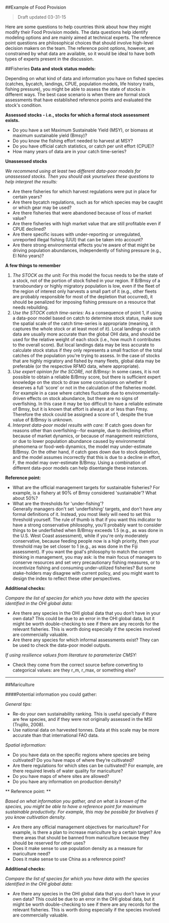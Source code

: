 ##Example of Food Provision

> Draft updated 03-31-15

Here are some questions to help countries think about how they might modify their Food Provision models. The data questions help identify modeling options and are mainly aimed at technical experts. The reference point questions are philosophical choices that should involve high-level decision makers on the team. The reference point options, however, are constrained by what data are available, so it would be ideal to have both types of experts present in the discussion.

##Fisheries
**Data and stock status models:**  

Depending on what kind of data and information you have on fished species (catches, bycatch, landings, CPUE, population models, life history traits, fishing pressure), you might be able to assess the state of stocks in different ways. The best case scenario is when there are formal stock assessments that have established reference points and evaluated the stock's condition.  

**Assessed stocks - i.e., stocks for which a formal stock assessment exists.**

- Do you have a set Maximum Sustainable Yield (MSY), or biomass at maximum sustainable yield (Bmsy)?
- Do you know the fishing effort needed to harvest at MSY?
- Do you have official catch statistics, or catch per unit effort (CPUE)?
- How many years of data are in your catch time-series?

**Unassessed stocks**

*We recommend using at least two different data-poor models for unassessed stocks.
 Then you should ask yourselves these questions to help interpret the results:*

- Are there fisheries for which harvest regulations were put in place for certain years?
- Are there bycatch regulations, such as for which species may be caught or which gear may be used?
- Are there fisheries that were abandoned because of loss of market value?
- Are there fisheries with high market value that are still profitable even if CPUE declined?
- Are there specific issues with under-reporting or unregulated, unreported illegal fishing (UUI) that can be taken into account?
- Are there strong environmental effects you're aware of that might be driving population abundances, independently of fishing pressure (e.g., El Niño years)?

**A few things to remember**  
1. *The STOCK as the unit:* For this model the focus needs to be the state of a stock, not of the portion of stock fished in your region. If B/Bmsy of a transboundary or highly migratory population is low, even if the fleet of the region of interest only harvests a small part of it (e.g., other fleets are probably responsible for most of the depletion that occurred), it should be penalized for imposing fishing pressure on a resource that needs rebuilding.  
2. *Use the STOCK catch time-series:* As a consequence of point 1, if using a data-poor model based on catch to determine stock status, make sure the spatial scale of the catch time-series is appropriate (meaning, it captures the whole stock or at least most of it). Local landings or catch data are usually more accurate than the global OHI data, and should be used for the relative weight of each stock (i.e., how much it contributes to the overall score). But local landings data may be less accurate to calculate stock status if they only represents a small fraction of the total catches of the population you're trying to assess. In the case of stocks that are highly migratory and fished by many fleets, global data may be preferable (or the respective RFMO data, where appropriate).  
3. *Use expert opinion for the SCORE, not B/Bmsy:* In some cases, it is not possible to obtain a reliable B/Bmsy score, but there is sufficient expert knowledge on the stock to draw some conclusions on whether it deserves a full 'score' or not in the calculation of the fisheries model. For example in a case where catches fluctuate due to environmentally-driven effects on stock abundance, but there are no signs of overfishing. In this case it may be too difficult to have a reliable estimate of Bmsy, but it is known that effort is always at or less than Fmsy. Therefore the stock could be assigned a score of 1, despite the true value of B/Bmsy is unknown.  
4. *Interpret data-poor model results with care:* If catch goes down for reasons other than overfishing--for example, due to declining effort because of market dynamics, or because of management restrictions, or due to lower population abundance caused by environmental phenomena or food-web dynamics, the model may under-estimate B/Bmsy. On the other hand, if catch goes down due to stock depletion, and the model assumes incorrectly that this is due to a decline in effort, F, the model may over-estimate B/Bmsy. Using a combination of different data-poor models can help disentangle these instances.  

**Reference point:**
- What are the official management targets for sustainable fisheries? For example, is a fishery at 90% of Bmsy considered 'sustainable'? What about 50%?
- What are the thresholds for 'under-fishing'?  
Generally managers don't set 'underfishing' targets, and don't have any formal definitions of it. Instead, you most likely will need to set this threshold yourself. The rule of thumb is that if you want this indicator to have a strong conservative philosophy, you'll probably want to consider things to be underfished when B/Bmsy exceeds 1.5 (e.g., as was done in the U.S. West Coast assessment), while if you're only moderately conservative, because feeding people now is a high priority, then your threshold may be set closer to 1 (e.g., as was done in the Fiji assessment). If you want the goal's philosophy to match the current thinking in management, you may ask: is the main focus of managers to conserve resources and set very precautionary fishing measures, or to incentivize fishing and consuming under-utilized fisheries? But some stake-holders may disagree with current policy, and you might want to design the index to reflect these other perspectives.

**Additional checks:**

*Compare the list of species for which you have data with the species identified in the OHI global data:*

- Are there any species in the OHI global data that you don’t have in your own data? This could be due to an error in the OHI global data, but it might be worth double-checking to see if there are any records for the relevant fisheries. This is worth doing especially if the species involved are commercially valuable.
- Are there any species for which informal assessments exist? They can be used to check the data-poor model outputs.

*If using resilience values from literature to parameterize CMSY:*
- Check they come from the correct source before converting to categorical values: are they r_m, r_max, or something else?


---

##Mariculture

####Potential information you could gather:

*General tips:*
- Re-do your own sustainability ranking. This is useful specially if there are few species, and if they were not originally assessed in the MSI (Trujillo, 2008).
- Use national data on harvested tonnes. Data at this scale may be more accurate than that international FAO data.

*Spatial information:*
- Do you have data on the specific regions where species are being cultivated? Do you have maps of where they’re cultivated?
- Are there regulations for which sites can be cultivated? For example, are there required levels of water quality for mariculture?
- Do you have maps of where sites are allowed?
- Do you have any information on production density?

** Reference point: **

*Based on what information you gather, and on what is known of the species, you might be able to have a reference point for maximum sustainable productivity. For example, this may be possible for bivalves if you know cultivation density.*

- Are there any official management objectives for mariculture? For example, is there a plan to increase mariculture by a certain target? Are there areas that should be banned from mariculture because they should be reserved for other uses?
- Does it make sense to use population density as a measure for mariculture need?
- Does it make sense to use China as a reference point?

**Additional checks:**

*Compare the list of species for which you have data with the species identified in the OHI global data:*
- Are there any species in the OHI global data that you don’t have in your own data? This could be due to an error in the OHI global data, but it might be worth double-checking to see if there are any records for the relevant fisheries. This is worth doing especially if the species involved are commercially valuable.
